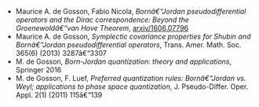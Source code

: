 * Maurice A. de Gosson, Fabio Nicola, _Bornâ€“Jordan pseudodifferential operators and the
Dirac correspondence: Beyond the Groenewoldâ€“van Hove Theorem_, [arxiv/1606.07796](http://arxiv.org/abs/1606.07796)
* Maurice A. de Gosson, _Symplectic covariance properties for Shubin and Bornâ€“Jordan pseudodifferential operators_, Trans. Amer. Math. Soc. 365(6) (2013) 3287â€“3307
* M. de Gosson, _Born-Jordan quantization: theory and applications_, Springer 2016
* M. de Gosson, F. Luef, _Preferred quantization rules: Bornâ€“Jordan vs. Weyl; applications to phase space quantization_, J. Pseudo-Differ. Oper. Appl. 2(1) (2011) 115â€“139